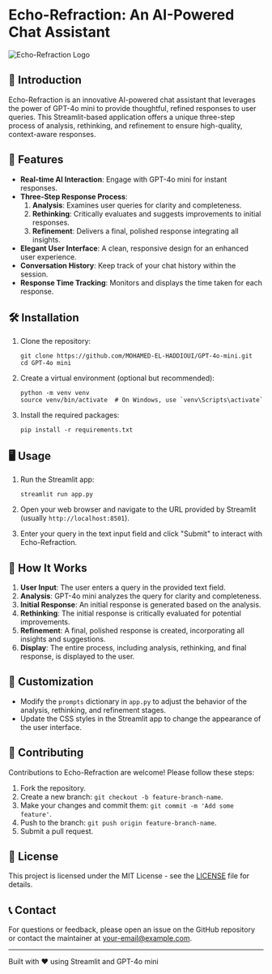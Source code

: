 # Echo-Refraction: An AI-Powered Chat Assistant

![Echo-Refraction Logo](https://via.placeholder.com/150)

## 🌟 Introduction

Echo-Refraction is an innovative AI-powered chat assistant that leverages the power of GPT-4o mini to provide thoughtful, refined responses to user queries. This Streamlit-based application offers a unique three-step process of analysis, rethinking, and refinement to ensure high-quality, context-aware responses.

## 🚀 Features

- **Real-time AI Interaction**: Engage with GPT-4o mini for instant responses.
- **Three-Step Response Process**:
  1. **Analysis**: Examines user queries for clarity and completeness.
  2. **Rethinking**: Critically evaluates and suggests improvements to initial responses.
  3. **Refinement**: Delivers a final, polished response integrating all insights.
- **Elegant User Interface**: A clean, responsive design for an enhanced user experience.
- **Conversation History**: Keep track of your chat history within the session.
- **Response Time Tracking**: Monitors and displays the time taken for each response.

## 🛠 Installation

1. Clone the repository:
   ```
   git clone https://github.com/MOHAMED-EL-HADDIOUI/GPT-4o-mini.git
   cd GPT-4o mini
   ```

2. Create a virtual environment (optional but recommended):
   ```
   python -m venv venv
   source venv/bin/activate  # On Windows, use `venv\Scripts\activate`
   ```

3. Install the required packages:
   ```
   pip install -r requirements.txt
   ```

## 🖥 Usage

1. Run the Streamlit app:
   ```
   streamlit run app.py
   ```

2. Open your web browser and navigate to the URL provided by Streamlit (usually `http://localhost:8501`).

3. Enter your query in the text input field and click "Submit" to interact with Echo-Refraction.

## 🧠 How It Works

1. **User Input**: The user enters a query in the provided text field.
2. **Analysis**: GPT-4o mini analyzes the query for clarity and completeness.
3. **Initial Response**: An initial response is generated based on the analysis.
4. **Rethinking**: The initial response is critically evaluated for potential improvements.
5. **Refinement**: A final, polished response is created, incorporating all insights and suggestions.
6. **Display**: The entire process, including analysis, rethinking, and final response, is displayed to the user.

## 🎨 Customization

- Modify the `prompts` dictionary in `app.py` to adjust the behavior of the analysis, rethinking, and refinement stages.
- Update the CSS styles in the Streamlit app to change the appearance of the user interface.

## 🤝 Contributing

Contributions to Echo-Refraction are welcome! Please follow these steps:

1. Fork the repository.
2. Create a new branch: `git checkout -b feature-branch-name`.
3. Make your changes and commit them: `git commit -m 'Add some feature'`.
4. Push to the branch: `git push origin feature-branch-name`.
5. Submit a pull request.

## 📄 License

This project is licensed under the MIT License - see the [LICENSE](LICENSE) file for details.

## 📞 Contact

For questions or feedback, please open an issue on the GitHub repository or contact the maintainer at [your-email@example.com](mailto:your-email@example.com).

---

Built with ❤️ using Streamlit and GPT-4o mini